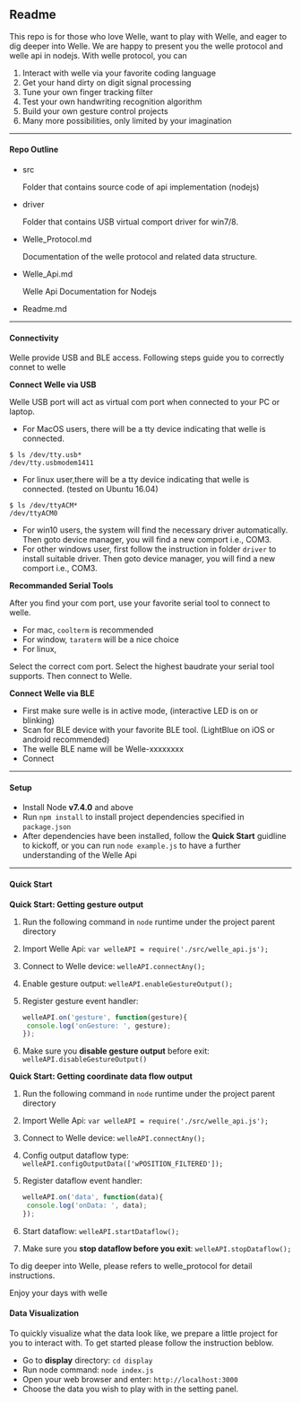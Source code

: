 ## Readme

This repo is for those who love Welle,  want to play with Welle,  and eager to dig deeper into Welle. We are happy to present you the welle protocol and welle api in nodejs. With welle protocol, you can 

1. Interact with welle via your favorite coding language
2. Get your hand dirty on digit signal processing
3. Tune your own finger tracking filter
4. Test your own handwriting recognition algorithm
5. Build your own gesture control projects
6. Many more possibilities, only limited by your imagination


-----



#### Repo Outline

- src 

  Folder that contains source code of api implementation (nodejs)

- driver

  Folder that contains USB virtual comport driver for win7/8.

- Welle_Protocol.md

  Documentation of the welle protocol and related data structure.

- Welle_Api.md


  Welle Api Documentation for Nodejs

- Readme.md

---

#### Connectivity

Welle provide USB and BLE access. Following steps guide you to correctly connet to welle



**Connect Welle via USB**

Welle USB port will act as virtual com port when connected to your PC or laptop.

- For MacOS users, there will be a tty device indicating that welle is connected.

```shell
$ ls /dev/tty.usb*
/dev/tty.usbmodem1411
```

- For linux user,there will be a tty device indicating that welle is connected. (tested on Ubuntu 16.04)

```Shell
$ ls /dev/ttyACM*
/dev/ttyACM0
```

- For win10 users,  the system will find the necessary driver automatically. Then goto device manager, you will find a new comport  i.e.,  COM3.
- For other windows user,  first follow the instruction in folder `driver` to install suitable driver. Then goto device manager, you will find a new comport  i.e.,  COM3.



**Recommanded Serial Tools**

After you find your com port, use your favorite serial tool to connect to welle.

- For mac, `coolterm` is recommended
- For window, `taraterm` will be a nice choice
- For linux, 

Select the correct com port. Select the highest baudrate your serial tool supports. Then connect to Welle.



**Connect Welle via BLE**

- First make sure welle is in active mode, (interactive LED is on or blinking)
- Scan for BLE device with your favorite BLE tool. (LightBlue on iOS or android recommended)
- The welle BLE name will be Welle-xxxxxxxx
- Connect

---

####  

#### Setup

- Install Node **v7.4.0** and above
- Run `npm install`  to install project dependencies specified in `package.json`
- After dependencies have been installed, follow the **Quick Start** guidline to kickoff, or you can run `node example.js` to have a further understanding of the Welle Api

---

#### Quick Start

**Quick Start: Getting gesture output**

1. Run the following command in `node` runtime under the project parent directory

2. Import Welle Api: `var welleAPI = require('./src/welle_api.js');`

3. Connect to Welle device: `welleAPI.connectAny();`

4. Enable gesture output: `welleAPI.enableGestureOutput();`

5. Register gesture event handler: 

   ```javascript
   welleAPI.on('gesture', function(gesture){
   	console.log('onGesture: ', gesture);	
   });
   ```

6. Make sure you **disable gesture output** before exit: `welleAPI.disableGestureOutput()`

**Quick Start: Getting coordinate data flow output**

1. Run the following command in `node` runtime under the project parent directory

2. Import Welle Api: `var welleAPI = require('./src/welle_api.js');`

3. Connect to Welle device: `welleAPI.connectAny();`

4. Config output dataflow type: `welleAPI.configOutputData(['wPOSITION_FILTERED']);`

5. Register dataflow event handler: 

   ```javascript
   welleAPI.on('data', function(data){
   	console.log('onData: ', data);	
   });
   ```

6. Start dataflow: `welleAPI.startDataflow();`

7. Make sure you **stop dataflow before you exit**: `welleAPI.stopDataflow();`


To dig deeper into Welle,  please refers to welle_protocol for detail instructions.

Enjoy your days with welle



#### Data Visualization

To quickly visualize what the data look like, we prepare a little project for you to interact with. To get started please follow the instruction beblow.

- Go to **display** directory: `cd display`
- Run node command: `node index.js`
- Open your web browser and enter: `http://localhost:3000`
- Choose the data you wish to play with in the setting panel. 

